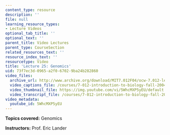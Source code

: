 ```yaml
---
content_type: resource
description: ''
file: null
learning_resource_types:
- Lecture Videos
optional_tab_title: ''
optional_text: ''
parent_title: Video Lectures
parent_type: CourseSection
related_resources_text: ''
resource_index_text: ''
resourcetype: Video
title: 'Lecture 25: Genomics'
uid: 73f7ec3d-0965-a2f0-6702-9ba24b282860
video_files:
  archive_url: http://www.archive.org/download/MIT7.012F04/ocw-7.012-lec25-10nov2004-220k.mp4
  video_captions_file: /courses/7-012-introduction-to-biology-fall-2004/617e21b805815669a223201822a41c05_5WhcMXP5yEU.vtt
  video_thumbnail_file: https://img.youtube.com/vi/5WhcMXP5yEU/default.jpg
  video_transcript_file: /courses/7-012-introduction-to-biology-fall-2004/f8cd7c04c980a141e44525db3eea3b70_5WhcMXP5yEU.pdf
video_metadata:
  youtube_id: 5WhcMXP5yEU
---
```


**Topics covered:** Genomics

**Instructors:** Prof. Eric Lander